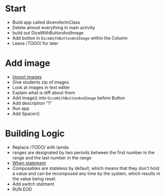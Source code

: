 # Start
 - Build app called dicerollerInClass
 - Delete almost everything in main activity
 - build out DiceWithButtonAndImage
 - Add button in `DiceWithButtonAndImage` within the Column
 - Leave /*TODO*/ for later

# Add image
- [Import images](https://developer.android.com/codelabs/basic-android-kotlin-compose-add-images#1)
- Give students zip of images
- Look at images in text editer
- Explain what is diff about them
- Add Image() into `DiceWithButtonAndImage` before Button
- Add description "1"
- Run app
- Add Spacer()

# Building Logic
- Replace /*TODO*/ with lamda
- ranges are designated by two periods between the first number 
  in the range and the last number in the range
- [When statement](https://kotlinlang.org/docs/control-flow.html#when-expression)
- Composables are stateless by default, 
which means that they don't hold a value and can be recomposed any time by the system, 
which results in the value being reset.
- Add switch statment 
- RUN EOD